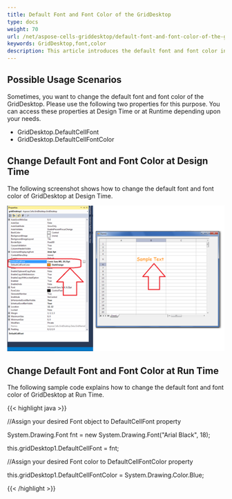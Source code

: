 ```yaml
---
title: Default Font and Font Color of the GridDesktop
type: docs
weight: 70
url: /net/aspose-cells-griddesktop/default-font-and-font-color-of-the-griddesktop/
keywords: GridDesktop,font,color
description: This article introduces the default font and font color in GridDesktop.
---
```


## **Possible Usage Scenarios**
Sometimes, you want to change the default font and font color of the GridDesktop. Please use the following two properties for this purpose. You can access these properties at Design Time or at Runtime depending upon your needs.

- GridDesktop.DefaultCellFont
- GridDesktop.DefaultCellFontColor
## **Change Default Font and Font Color at Design Time**
The following screenshot shows how to change the default font and font color of GridDesktop at Design Time.

![todo:image_alt_text](default-font-and-font-color-of-the-griddesktop_1.png)
## **Change Default Font and Font Color at Run Time**
The following sample code explains how to change the default font and font color of GridDesktop at Run Time.

{{< highlight java >}}

 //Assign your desired Font object to DefaultCellFont property

System.Drawing.Font fnt = new System.Drawing.Font("Arial Black", 18);

this.gridDesktop1.DefaultCellFont = fnt;

//Assign your desired Font color to DefaultCellFontColor property

this.gridDesktop1.DefaultCellFontColor = System.Drawing.Color.Blue;

{{< /highlight >}}
